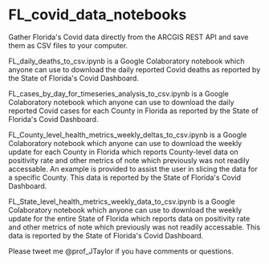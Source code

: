 # FL_covid_data_notebooks
Gather Florida's Covid data directly from the ARCGIS REST API and save them as CSV files to your computer.

FL_daily_deaths_to_csv.ipynb is a Google Colaboratory notebook which anyone can use to download the daily reported Covid deaths as reported by the State of Florida's Covid Dashboard.

FL_cases_by_day_for_timeseries_analysis_to_csv.ipynb is a Google Colaboratory notebook which anyone can use to download the daily reported Covid cases for each County in Florida as reported by the State of Florida's Covid Dashboard.

FL_County_level_health_metrics_weekly_deltas_to_csv.ipynb is a Google Colaboratory notebook which anyone can use to download the weekly update for each County in Florida which reports County-level data on positivity rate and other metrics of note which previously was not readily accessable. An example is provided to assist the user in slicing the data for a specific County. This data is reported by the State of Florida's Covid Dashboard.

FL_State_level_health_metrics_weekly_data_to_csv.ipynb is a Google Colaboratory notebook which anyone can use to download the weekly update for the entire State of Florida which reports data on positivity rate and other metrics of note which previously was not readily accessable. This data is reported by the State of Florida's Covid Dashboard.

Please tweet me @prof_JTaylor if you have comments or questions.
